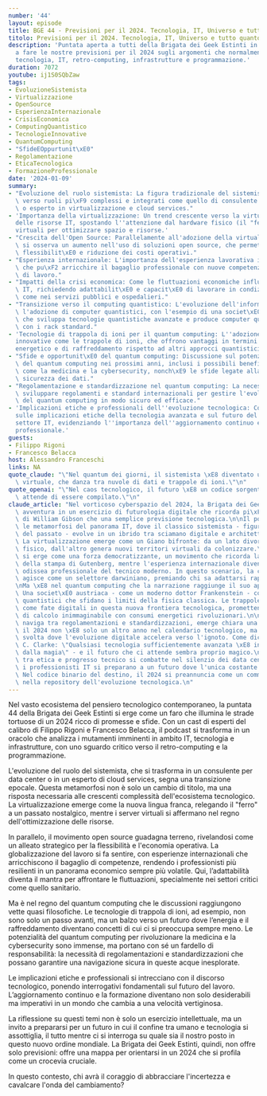 ```yaml
---
number: '44'
layout: episode
title: BGE 44 - Previsioni per il 2024. Tecnologia, IT, Universo e tutto quanto.
titolo: Previsioni per il 2024. Tecnologia, IT, Universo e tutto quanto.
description: 'Puntata aperta a tutti della Brigata dei Geek Estinti in cui ci troviamo
  a fare le nostre previsioni per il 2024 sugli argomenti che normalmente trattiamo:
  tecnologia, IT, retro-computing, infrastrutture e programmazione.'
duration: 7072
youtube: ij1S0SQbZaw
tags:
- EvoluzioneSistemista
- Virtualizzazione
- OpenSource
- EsperienzaInternazionale
- CrisisEconomica
- ComputingQuantistico
- TecnologieInnovative
- QuantumComputing
- "SfideEOppurtunit\xE0"
- Regolamentazione
- EticaTecnologica
- FormazioneProfessionale
date: '2024-01-09'
summary:
- "Evoluzione del ruolo sistemista: La figura tradizionale del sistemista sta evolvendo\
  \ verso ruoli pi\xF9 complessi e integrati come quello di consulente in data center\
  \ o esperto in virtualizzazione e cloud services."
- 'Importanza della virtualizzazione: Un trend crescente verso la virtualizzazione
  delle risorse IT, spostando l''attenzione dal hardware fisico (il "ferro") ai server
  virtuali per ottimizzare spazio e risorse.'
- "Crescita dell'Open Source: Parallelamente all'adozione della virtualizzazione,\
  \ si osserva un aumento nell'uso di soluzioni open source, che permettono maggiore\
  \ flessibilit\xE0 e riduzione dei costi operativi."
- "Esperienza internazionale: L'importanza dell'esperienza lavorativa internazionale,\
  \ che pu\xF2 arricchire il bagaglio professionale con nuove competenze e metodi\
  \ di lavoro."
- "Impatti della crisi economica: Come le fluttuazioni economiche influenzano il settore\
  \ IT, richiedendo adattabilit\xE0 e capacit\xE0 di lavorare in condizioni complicate\
  \ come nei servizi pubblici e ospedalieri."
- "Transizione verso il computing quantistico: L'evoluzione dell'informatica verso\
  \ l'adozione di computer quantistici, con l'esempio di una societ\xE0 austriaca\
  \ che sviluppa tecnologie quantistiche avanzate e produce computer quantistici compatibili\
  \ con i rack standard."
- 'Tecnologie di trappola di ioni per il quantum computing: L''adozione di tecnologie
  innovative come le trappole di ioni, che offrono vantaggi in termini di consumo
  energetico e di raffreddamento rispetto ad altri approcci quantistici.'
- "Sfide e opportunit\xE0 del quantum computing: Discussione sul potenziale impatto\
  \ del quantum computing nei prossimi anni, inclusi i possibili benefici per settori\
  \ come la medicina e la cybersecurity, nonch\xE9 le sfide legate alla gestione e\
  \ sicurezza dei dati."
- "Regolamentazione e standardizzazione nel quantum computing: La necessit\xE0 di\
  \ sviluppare regolamenti e standard internazionali per gestire l'evoluzione e l'implementazione\
  \ del quantum computing in modo sicuro ed efficace."
- 'Implicazioni etiche e professionali dell''evoluzione tecnologica: Considerazioni
  sulle implicazioni etiche della tecnologia avanzata e sul futuro del lavoro nel
  settore IT, evidenziando l''importanza dell''aggiornamento continuo e della formazione
  professionale.'
guests:
- Filippo Rigoni
- Francesco Belacca
host: Alessandro Franceschi
links: NA
quote_claude: "\"Nel quantum dei giorni, il sistemista \xE8 diventato un poeta del\
  \ virtuale, che danza tra nuvole di dati e trappole di ioni.\"\n"
quote_openai: "\"Nel caos tecnologico, il futuro \xE8 un codice sorgente aperto che\
  \ attende di essere compilato.\"\n"
claude_article: "Nel vorticoso cyberspazio del 2024, la Brigata dei Geek Estinti si\
  \ avventura in un esercizio di futurologia digitale che ricorda pi\xF9 un'opera\
  \ di William Gibson che una semplice previsione tecnologica.\n\nIl podcast esplora\
  \ le metamorfosi del panorama IT, dove il classico sistemista - figura quasi mitologica\
  \ del passato - evolve in un ibrido tra sciamano digitale e architetto del cloud.\
  \ La virtualizzazione emerge come un Giano bifronte: da un lato divora il \"ferro\"\
  \ fisico, dall'altro genera nuovi territori virtuali da colonizzare.\n\nL'open source\
  \ si erge come una forza democratizzante, un movimento che ricorda la rivoluzione\
  \ della stampa di Gutenberg, mentre l'esperienza internazionale diventa la nuova\
  \ odissea professionale del tecnico moderno. In questo scenario, la crisi economica\
  \ agisce come un selettore darwiniano, premiando chi sa adattarsi rapidamente.\n\
  \nMa \xE8 nel quantum computing che la narrazione raggiunge il suo apice distopico.\
  \ Una societ\xE0 austriaca - come un moderno dottor Frankenstein - costruisce computer\
  \ quantistici che sfidano i limiti della fisica classica. Le trappole di ioni danzano\
  \ come fate digitali in questa nuova frontiera tecnologica, promettendo potenza\
  \ di calcolo inimmaginabile con consumi energetici rivoluzionari.\n\nMentre il settore\
  \ naviga tra regolamentazioni e standardizzazioni, emerge chiara una verit\xE0:\
  \ il 2024 non \xE8 solo un altro anno nel calendario tecnologico, ma un punto di\
  \ svolta dove l'evoluzione digitale accelera verso l'ignoto. Come diceva Arthur\
  \ C. Clarke: \"Qualsiasi tecnologia sufficientemente avanzata \xE8 indistinguibile\
  \ dalla magia\" - e il futuro che ci attende sembra proprio magico.\n\nLa battaglia\
  \ tra etica e progresso tecnico si combatte nel silenzio dei data center, mentre\
  \ i professionisti IT si preparano a un futuro dove l'unica costante \xE8 il cambiamento.\
  \ Nel codice binario del destino, il 2024 si preannuncia come un commit importante\
  \ nella repository dell'evoluzione tecnologica.\n"
---
```

Nel vasto ecosistema del pensiero tecnologico contemporaneo, la puntata 44 della Brigata dei Geek Estinti si erge come un faro che illumina le strade tortuose di un 2024 ricco di promesse e sfide. Con un cast di esperti del calibro di Filippo Rigoni e Francesco Belacca, il podcast si trasforma in un oracolo che analizza i mutamenti imminenti in ambito IT, tecnologia e infrastrutture, con uno sguardo critico verso il retro-computing e la programmazione.

L'evoluzione del ruolo del sistemista, che si trasforma in un consulente per data center o in un esperto di cloud services, segna una transizione epocale. Questa metamorfosi non è solo un cambio di titolo, ma una risposta necessaria alle crescenti complessità dell'ecosistema tecnologico. La virtualizzazione emerge come la nuova lingua franca, relegando il "ferro" a un passato nostalgico, mentre i server virtuali si affermano nel regno dell'ottimizzazione delle risorse.

In parallelo, il movimento open source guadagna terreno, rivelandosi come un alleato strategico per la flessibilità e l'economia operativa. La globalizzazione del lavoro si fa sentire, con esperienze internazionali che arricchiscono il bagaglio di competenze, rendendo i professionisti più resilienti in un panorama economico sempre più volatile. Qui, l’adattabilità diventa il mantra per affrontare le fluttuazioni, specialmente nei settori critici come quello sanitario.

Ma è nel regno del quantum computing che le discussioni raggiungono vette quasi filosofiche. Le tecnologie di trappola di ioni, ad esempio, non sono solo un passo avanti, ma un balzo verso un futuro dove l’energia e il raffreddamento diventano concetti di cui ci si preoccupa sempre meno. Le potenzialità del quantum computing per rivoluzionare la medicina e la cybersecurity sono immense, ma portano con sé un fardello di responsabilità: la necessità di regolamentazioni e standardizzazioni che possano garantire una navigazione sicura in queste acque inesplorate.

Le implicazioni etiche e professionali si intrecciano con il discorso tecnologico, ponendo interrogativi fondamentali sul futuro del lavoro. L’aggiornamento continuo e la formazione diventano non solo desiderabili ma imperativi in un mondo che cambia a una velocità vertiginosa. 

La riflessione su questi temi non è solo un esercizio intellettuale, ma un invito a prepararsi per un futuro in cui il confine tra umano e tecnologia si assottiglia, il tutto mentre ci si interroga su quale sia il nostro posto in questo nuovo ordine mondiale. La Brigata dei Geek Estinti, quindi, non offre solo previsioni: offre una mappa per orientarsi in un 2024 che si profila come un crocevia cruciale. 

In questo contesto, chi avrà il coraggio di abbracciare l'incertezza e cavalcare l'onda del cambiamento?
